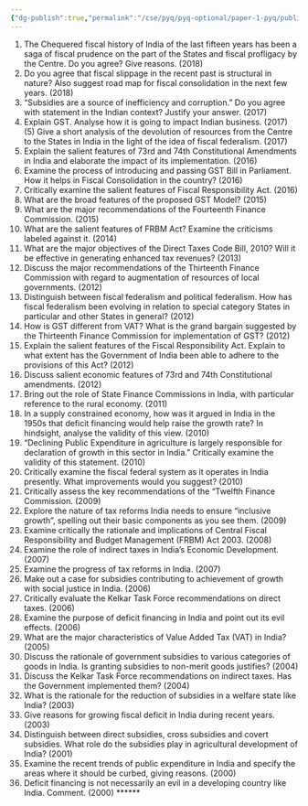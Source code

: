 ```yaml
---
{"dg-publish":true,"permalink":"/cse/pyq/pyq-optional/paper-1-pyq/public-finance-tpyq/"}
---
```


1. The Chequered fiscal history of India of the last fifteen years has been a saga of fiscal prudence on the part of the States and fiscal profligacy by the Centre. Do you agree? Give reasons. (2018) 
2. Do you agree that fiscal slippage in the recent past is structural in nature? Also suggest road map for fiscal consolidation in the next few years. (2018) 
3. “Subsidies are a source of inefficiency and corruption.” Do you agree with statement in the Indian context? Justify your answer. (2017) 
4. Explain GST. Analyse how it is going to impact Indian business. (2017) (5) Give a short analysis of the devolution of resources from the Centre to the States in India in the light of the idea of fiscal federalism. (2017) 
5. Explain the salient features of 73rd and 74th Constitutional Amendments in India and elaborate the impact of its implementation. (2016) 
6. Examine the process of introducing and passing GST Bill in Parliament. How it helps in Fiscal Consolidation in the country? (2016) 
7. Critically examine the salient features of Fiscal Responsibility Act. (2016) 
8. What are the broad features of the proposed GST Model? (2015) 
9. What are the major recommendations of the Fourteenth Finance Commission. (2015) 
10. What are the salient features of FRBM Act? Examine the criticisms labeled against it. (2014) 
11. What are the major objectives of the Direct Taxes Code Bill, 2010? Will it be effective in generating enhanced tax revenues? (2013) 
12. Discuss the major recommendations of the Thirteenth Finance Commission with regard to augmentation of resources of local governments. (2012) 
13. Distinguish between fiscal federalism and political federalism. How has fiscal federalism been evolving in relation to special category States in particular and other States in general? (2012) 
14. How is GST different from VAT? What is the grand bargain suggested by the Thirteenth Finance Commission for implementation of GST? (2012) 
15. Explain the salient features of the Fiscal Responsibility Act. Explain to what extent has the Government of India been able to adhere to the provisions of this Act? (2012) 
16. Discuss salient economic features of 73rd and 74th Constitutional amendments. (2012) 
17. Bring out the role of State Finance Commissions in India, with particular reference to the rural economy. (2011) 
18. In a supply constrained economy, how was it argued in India in the 1950s that deficit financing would help raise the growth rate? In hindsight, analyse the validity of this view. (2010) 
19. “Declining Public Expenditure in agriculture is largely responsible for declaration of growth in this sector in India.” Critically examine the validity of this statement. (2010) 
20. Critically examine the fiscal federal system as it operates in India presently. What improvements would you suggest? (2010) 
21. Critically assess the key recommendations of the “Twelfth Finance Commission. (2009) 
22. Explore the nature of tax reforms India needs to ensure “inclusive growth”, spelling out their basic components as you see them. (2009) 
23. Examine critically the rationale and implications of Central Fiscal Responsibility and Budget Management (FRBM) Act 2003. (2008) 
24. Examine the role of indirect taxes in India’s Economic Development. (2007) 
25. Examine the progress of tax reforms in India. (2007) 
26. Make out a case for subsidies contributing to achievement of growth with social justice in India. (2006) 
27. Critically evaluate the Kelkar Task Force recommendations on direct taxes. (2006) 
28. Examine the purpose of deficit financing in India and point out its evil effects. (2006) 
29. What are the major characteristics of Value Added Tax (VAT) in India? (2005) 
30. Discuss the rationale of government subsidies to various categories of goods in India. Is granting subsidies to non-merit goods justifies? (2004) 
31. Discuss the Kelkar Task Force recommendations on indirect taxes. Has the Government implemented them? (2004) 
32. What is the rationale for the reduction of subsidies in a welfare state like India? (2003) 
33. Give reasons for growing fiscal deficit in India during recent years. (2003) 
34. Distinguish between direct subsidies, cross subsidies and covert subsidies. What role do the subsidies play in agricultural development of India? (2001) 
35. Examine the recent trends of public expenditure in India and specify the areas where it should be curbed, giving reasons. (2000) 
36. Deficit financing is not necessarily an evil in a developing country like India. Comment. (2000) ******